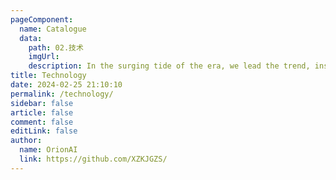 ```yaml
---
pageComponent:
  name: Catalogue
  data:
    path: 02.技术
    imgUrl:
    description: In the surging tide of the era, we lead the trend, inscribing influence in the name of technology. Every creation leaves its mark on the world stage.
title: Technology
date: 2024-02-25 21:10:10
permalink: /technology/
sidebar: false
article: false
comment: false
editLink: false
author:
  name: OrionAI
  link: https://github.com/XZKJGZS/
---
```

